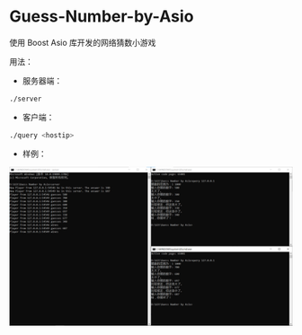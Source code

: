 # Guess-Number-by-Asio

使用 Boost Asio 库开发的网络猜数小游戏

用法：

- 服务器端：

```bash
./server
```

- 客户端：

```bash
./query <hostip>
```

- 样例：

![样例](.assert/example.png)
